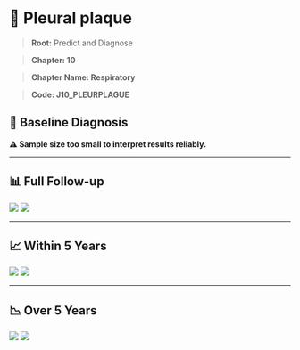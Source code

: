 # 🧬 Pleural plaque
    
> **Root:** Predict and Diagnose

> **Chapter: 10**

> **Chapter Name: Respiratory**

> **Code: J10_PLEURPLAGUE**

## 🧪 Baseline Diagnosis

**⚠️ Sample size too small to interpret results reliably.**

---

## 📊 Full Follow-up

<img src="/Predict/Figures/ALL/IMP/J10_PLEURPLAGUE.png" />

<CsvTableIMP src="/Predict/Data/ALL/IMP/IMP_J10_PLEURPLAGUE.csv" label="🔍 View full results" />

<img src="/Predict/Figures/ALL/ROC/J10_PLEURPLAGUE.png" />

<CsvTableROC src="/Predict/Data/ALL/EVA/J10_PLEURPLAGUE.csv" label="🔍 View full results" />

---

## 📈 Within 5 Years

<img src="/Predict/Figures/FYears/IMP/J10_PLEURPLAGUE.png" />

<CsvTableIMP src="/Predict/Data/FYears/IMP/IMP_J10_PLEURPLAGUE.csv" label="🔍 View full results" />

<img src="/Predict/Figures/FYears/ROC/J10_PLEURPLAGUE.png" />

<CsvTableROC src="/Predict/Data/FYears/EVA/J10_PLEURPLAGUE.csv" label="🔍 View full results" />

---

## 📉 Over 5 Years

<img src="/Predict/Figures/OverFYears/IMP/J10_PLEURPLAGUE.png" />

<CsvTableIMP src="/Predict/Data/OverFYears/IMP/IMP_J10_PLEURPLAGUE.csv" label="🔍 View full results" />

<img src="/Predict/Figures/OverFYears/ROC/J10_PLEURPLAGUE.png" />

<CsvTableROC src="/Predict/Data/OverFYears/EVA/J10_PLEURPLAGUE.csv" label="🔍 View full results" />
